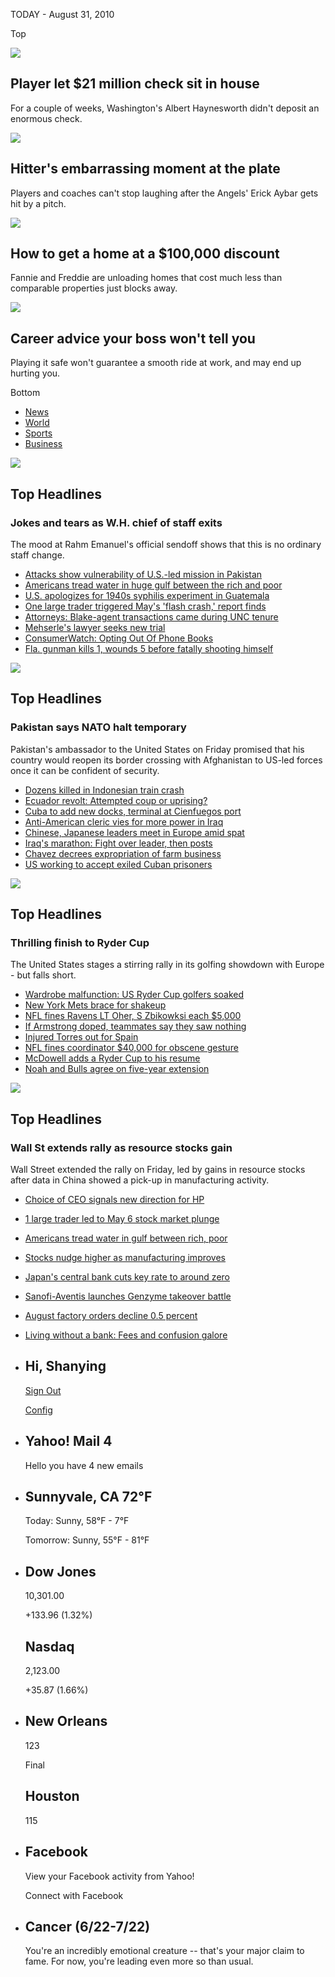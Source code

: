 TODAY - <span class="date">August 31, 2010</span>

Top

![](http://l1.yimg.com/a/i/ww/news/2010/10/01/nfl.jpg)

Player let $21 million check sit in house
-----------------------------------------

For a couple of weeks, Washington's Albert Haynesworth didn't deposit an enormous check.

![](http://l.yimg.com/a/i/ww/news/2010/10/01/aybar.jpg)

Hitter's embarrassing moment at the plate
-----------------------------------------

Players and coaches can't stop laughing after the Angels' Erick Aybar gets hit by a pitch.

![](http://l.yimg.com/a/i/ww/news/2010/09/30/home-discount.jpg)

How to get a home at a $100,000 discount
----------------------------------------

Fannie and Freddie are unloading homes that cost much less than comparable properties just blocks away.

![](http://l.yimg.com/a/i/ww/news/2010/09/30/boss-pd.jpg)

Career advice your boss won't tell you
--------------------------------------

Playing it safe won't guarantee a smooth ride at work, and may end up hurting you.

Bottom

-   [News](#news-general)
-   [World](#news-world)
-   [Sports](#news-local)
-   [Business](#news-finance)

![](http://l.yimg.com/a/i/ww/news/2010/10/01/rouse2.jpg)

Top Headlines
-------------

### Jokes and tears as W.H. chief of staff exits

The mood at Rahm Emanuel's official sendoff shows that this is no ordinary staff change.

-   [Attacks show vulnerability of U.S.-led mission in Pakistan](#)
-   [Americans tread water in huge gulf between the rich and poor](#)
-   [U.S. apologizes for 1940s syphilis experiment in Guatemala](#)
-   [One large trader triggered May's 'flash crash,' report finds](#)
-   [Attorneys: Blake-agent transactions came during UNC tenure](#)
-   [Mehserle's lawyer seeks new trial](#)
-   [ConsumerWatch: Opting Out Of Phone Books](#)
-   [Fla. gunman kills 1, wounds 5 before fatally shooting himself](#)

![](http://d.yimg.com/a/p/afp/20101001/capt.photo_1285976649619-1-0.jpg)

Top Headlines
-------------

### Pakistan says NATO halt temporary

Pakistan's ambassador to the United States on Friday promised that his country would reopen its border crossing with Afghanistan to US-led forces once it can be confident of security.

-   [Dozens killed in Indonesian train crash](#)
-   [Ecuador revolt: Attempted coup or uprising?](#)
-   [Cuba to add new docks, terminal at Cienfuegos port](#)
-   [Anti-American cleric vies for more power in Iraq](#)
-   [Chinese, Japanese leaders meet in Europe amid spat](#)
-   [Iraq's marathon: Fight over leader, then posts](#)
-   [Chavez decrees expropriation of farm business](#)
-   [US working to accept exiled Cuban prisoners](#)

![](http://l.yimg.com/a/i/ww/news/2010/10/04/poulter-pd.jpg)

Top Headlines
-------------

### Thrilling finish to Ryder Cup

The United States stages a stirring rally in its golfing showdown with Europe - but falls short.

-   [Wardrobe malfunction: US Ryder Cup golfers soaked](#)
-   [New York Mets brace for shakeup](#)
-   [NFL fines Ravens LT Oher, S Zbikowksi each $5,000](#)
-   [If Armstrong doped, teammates say they saw nothing](#)
-   [Injured Torres out for Spain](#)
-   [NFL fines coordinator $40,000 for obscene gesture](#)
-   [McDowell adds a Ryder Cup to his resume](#)
-   [Noah and Bulls agree on five-year extension](#)

![](http://d.yimg.com/a/p/rids/20101001/i/r3042285636.jpg)

Top Headlines
-------------

### Wall St extends rally as resource stocks gain

Wall Street extended the rally on Friday, led by gains in resource stocks after data in China showed a pick-up in manufacturing activity.

-   [Choice of CEO signals new direction for HP](#)
-   [1 large trader led to May 6 stock market plunge](#)
-   [Americans tread water in gulf between rich, poor](#)
-   [Stocks nudge higher as manufacturing improves](#)
-   [Japan's central bank cuts key rate to around zero](#)
-   [Sanofi-Aventis launches Genzyme takeover battle](#)
-   [August factory orders decline 0.5 percent](#)
-   [Living without a bank: Fees and confusion galore](#)

-   Hi, Shanying
    ------------

    <a href="#" class="logout">Sign Out</a>

    <a href="#" class="configicon">Config</a>

-   Yahoo! Mail <span class="summary">4</span>
    ------------------------------------------

    Hello you have 4 new emails

-   Sunnyvale, CA <span class="summary">72°F</span>
    -----------------------------------------------

    Today: Sunny, 58°F - 7°F

    Tomorrow: Sunny, 55°F - 81°F

-   Dow Jones
    ---------

    10,301.00

    +133.96 (1.32%)

    Nasdaq
    ------

    2,123.00

    +35.87 (1.66%)

-   New Orleans
    -----------

    123

    Final

    Houston
    -------

    115

-   Facebook
    --------

    View your Facebook activity from Yahoo!

    Connect with Facebook

-   Cancer (6/22-7/22)
    ------------------

    You're an incredibly emotional creature -- that's your major claim to fame. For now, you're leading even more so than usual.

